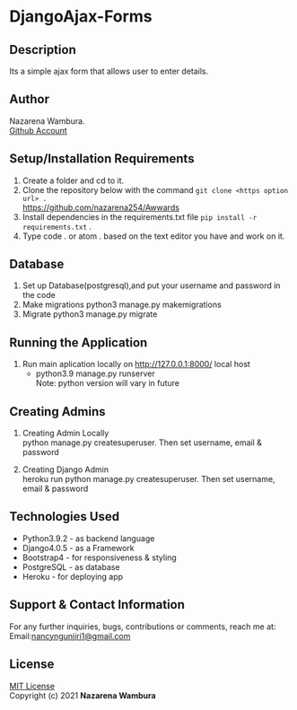 # DjangoAjax-Forms

## Description
Its a simple ajax form that allows user to enter details.

## Author
Nazarena Wambura.</br>
[Github Account](https://github.com/nazarena254)

<!-- ### Homepage
![nazawwards](./awwardsapp/static/images/awwards.png) -->

## Setup/Installation Requirements
1. Create a folder and cd to it.
2. Clone the repository below with the command `git clone <https option url> .`  <br>
    https://github.com/nazarena254/Awwards  
3. Install dependencies in the requirements.txt file `pip install -r requirements.txt` .
4.  Type code . or atom . based on the text editor you have and work on it.   

## Database
1. Set up Database(postgresql),and put your username and password in the code
2. Make migrations
    python3 manage.py makemigrations
3. Migrate
   python3 manage.py migrate 
       
## Running the Application
1. Run main aplication locally on http://127.0.0.1:8000/ local host<br>    
   * python3.9 manage.py runserver<br>
    Note: python version will vary in future

## Creating Admins
1. Creating Admin Locally<br>
     python manage.py createsuperuser. Then set username, email & password

2. Creating Django Admin   
     heroku run python manage.py createsuperuser. Then set username, email & password

## Technologies Used
* Python3.9.2 - as backend language
* Django4.0.5 - as a Framework
* Bootstrap4 - for responsiveness & styling 
* PostgreSQL - as database
* Heroku - for deploying app

## Support & Contact Information
For any further inquiries, bugs, contributions or comments, reach me at:<br>
Email:<nancyngunjiri1@gmail.com>

## License
[MIT License](https://github.com/nazarena254/AjaxForms/blob/master/LICENSE)<br>
Copyright (c) 2021 **Nazarena Wambura**